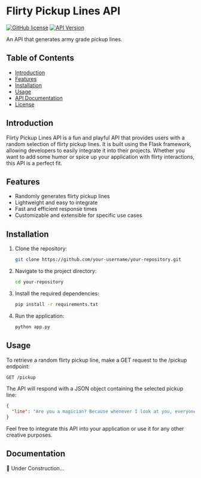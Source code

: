 # Flirty Pickup Lines API

[![GitHub license](https://img.shields.io/github/license/your-username/your-repository)](https://github.com/your-username/your-repository/blob/main/LICENSE)
[![API Version](https://img.shields.io/badge/API-v1.0-brightgreen)](https://api-docs.yourdomain.com)

An API that generates army grade pickup lines.

## Table of Contents

- [Introduction](#introduction)
- [Features](#features)
- [Installation](#installation)
- [Usage](#usage)
- [API Documentation](#api-documentation)
- [License](#license)

## Introduction

Flirty Pickup Lines API is a fun and playful API that provides users with a random selection of flirty pickup lines. It is built using the Flask framework, allowing developers to easily integrate it into their projects. Whether you want to add some humor or spice up your application with flirty interactions, this API is a perfect fit.

## Features

- Randomly generates flirty pickup lines
- Lightweight and easy to integrate
- Fast and efficient response times
- Customizable and extensible for specific use cases

## Installation

1. Clone the repository:

   ```bash
   git clone https://github.com/your-username/your-repository.git
   ```
   
2. Navigate to the project directory:
   ```bash
   cd your-repository
   ```
   
3. Install the required dependencies:

   ```bash
   pip install -r requirements.txt
   ```
   
4. Run the application:

   ```bash
   python app.py
   ```
   
## Usage

To retrieve a random flirty pickup line, make a GET request to the /pickup endpoint:

   ```bash
   GET /pickup
   ```
The API will respond with a JSON object containing the selected pickup line:

   ```json
   {
     "line": "Are you a magician? Because whenever I look at you, everyone else disappears."
   }
   ```
 Feel free to integrate this API into your application or use it for any other creative purposes.
 
## Documentation

🚧 Under Construction...
